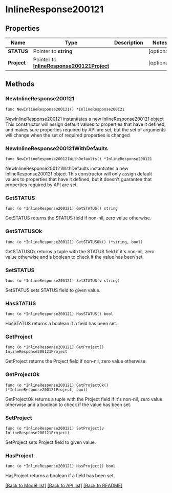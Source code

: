 # InlineResponse200121

## Properties

Name | Type | Description | Notes
------------ | ------------- | ------------- | -------------
**STATUS** | Pointer to **string** |  | [optional] 
**Project** | Pointer to [**InlineResponse200121Project**](inline_response_200_121_project.md) |  | [optional] 

## Methods

### NewInlineResponse200121

`func NewInlineResponse200121() *InlineResponse200121`

NewInlineResponse200121 instantiates a new InlineResponse200121 object
This constructor will assign default values to properties that have it defined,
and makes sure properties required by API are set, but the set of arguments
will change when the set of required properties is changed

### NewInlineResponse200121WithDefaults

`func NewInlineResponse200121WithDefaults() *InlineResponse200121`

NewInlineResponse200121WithDefaults instantiates a new InlineResponse200121 object
This constructor will only assign default values to properties that have it defined,
but it doesn't guarantee that properties required by API are set

### GetSTATUS

`func (o *InlineResponse200121) GetSTATUS() string`

GetSTATUS returns the STATUS field if non-nil, zero value otherwise.

### GetSTATUSOk

`func (o *InlineResponse200121) GetSTATUSOk() (*string, bool)`

GetSTATUSOk returns a tuple with the STATUS field if it's non-nil, zero value otherwise
and a boolean to check if the value has been set.

### SetSTATUS

`func (o *InlineResponse200121) SetSTATUS(v string)`

SetSTATUS sets STATUS field to given value.

### HasSTATUS

`func (o *InlineResponse200121) HasSTATUS() bool`

HasSTATUS returns a boolean if a field has been set.

### GetProject

`func (o *InlineResponse200121) GetProject() InlineResponse200121Project`

GetProject returns the Project field if non-nil, zero value otherwise.

### GetProjectOk

`func (o *InlineResponse200121) GetProjectOk() (*InlineResponse200121Project, bool)`

GetProjectOk returns a tuple with the Project field if it's non-nil, zero value otherwise
and a boolean to check if the value has been set.

### SetProject

`func (o *InlineResponse200121) SetProject(v InlineResponse200121Project)`

SetProject sets Project field to given value.

### HasProject

`func (o *InlineResponse200121) HasProject() bool`

HasProject returns a boolean if a field has been set.


[[Back to Model list]](../README.md#documentation-for-models) [[Back to API list]](../README.md#documentation-for-api-endpoints) [[Back to README]](../README.md)


